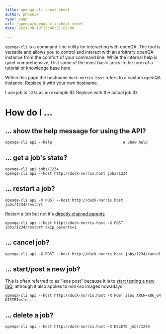 ```yaml
---
title: openqa-cli cheat sheet
author: phoenix
type: page
url: /openqa/openqa-cli-cheat-sheet
date: 2021-08-19T13:46:21+02:00

---
```

`openqa-cli` is a command-line utility for interacting with openQA. The tool is versatile and allows you to control and interact with an arbitrary openQA instance from the comfort of your command line. While the internal help is quiet comprehensive, I list some of the most basic tasks in the form of a tutorial or knowledge base here.

Within this page the hostname `duck-norris.host` refers to a custom openQA instance. Replace it with your own hostname.

I use job id `1234` as an example ID. Replace with the actual job ID.

# How do I ...

## ... show the help message for using the API?

    openqa-cli api --help                                # Show help

## ... get a job's state?

    openqa-cli api jobs/1234
    openqa-cli api --host http://duck-norris.host jobs/1234

## ... restart a job?

    openqa-cli api -X POST --host http://duck-norris.host jobs/1234/restart

Restart a job but not it's [directly chained parents](http://open.qa/docs/#_notes_regarding_directly_chained_dependencies)

    openqa-cli api --host http://duck-norris.host -X POST jobs/1234/restart skip_parents=1

## ... cancel job?

    openqa-cli api -X POST --host http://duck-norris.host jobs/1234/cancel

## ... start/post a new job?

This is often referred to as "isos post" because it is to [start testing a new ISO](http://open.qa/docs/#_adding_a_new_iso_to_test), although it also applies to non-iso images nowadays

    openqa-cli api --host http://duck-norris.host -X POST isos ARCH=x86_64 DISTRI=sle ...

## ... delete a job?

    openqa-cli api --host http://duck-norris.host -X DELETE jobs/1234
